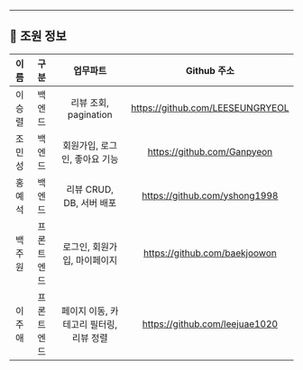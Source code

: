 ---
## 👥 조원 정보
|이름|  구분   |        업무파트        |           Github 주소           |
|:---:|:-----:|:------------------:|:-----------------------------:|
|이승렬|  백엔드  | 리뷰 조회, pagination  |  https://github.com/LEESEUNGRYEOL |
|조민성|  백엔드  | 회원가입, 로그인, 좋아요 기능  |  https://github.com/Ganpyeon  |
|홍예석|  백엔드  | 리뷰 CRUD, DB, 서버 배포 | https://github.com/yshong1998 |
|백주원| 프론트엔드 | 로그인, 회원가입, 마이페이지 |  https://github.com/baekjoowon  |
|이주애| 프론트엔드 | 페이지 이동, 카테고리 필터링, 리뷰 정렬 | https://github.com/leejuae1020 |
